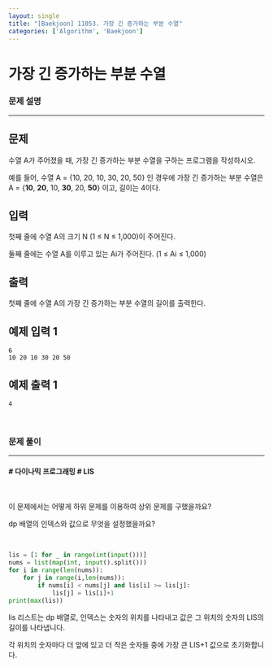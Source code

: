 ```yaml
---
layout: single
title: "[Baekjoon] 11053. 가장 긴 증가하는 부분 수열"
categories: ['Algorithm', 'Baekjoon']
---
```




# 가장 긴 증가하는 부분 수열

### 문제 설명

---

## 문제

수열 A가 주어졌을 때, 가장 긴 증가하는 부분 수열을 구하는 프로그램을 작성하시오.

예를 들어, 수열 A = {10, 20, 10, 30, 20, 50} 인 경우에 가장 긴 증가하는 부분 수열은 A = {**10**, **20**, 10, **30**, 20, **50**} 이고, 길이는 4이다.

## 입력

첫째 줄에 수열 A의 크기 N (1 ≤ N ≤ 1,000)이 주어진다.

둘째 줄에는 수열 A를 이루고 있는 Ai가 주어진다. (1 ≤ Ai ≤ 1,000)

## 출력

첫째 줄에 수열 A의 가장 긴 증가하는 부분 수열의 길이를 출력한다.

## 예제 입력 1 

```
6
10 20 10 30 20 50
```

## 예제 출력 1 

```
4
```

<br>

### 문제 풀이

---

#### \# 다이나믹 프로그래밍 \# LIS

<br>

이 문제에서는 어떻게 하위 문제를 이용하여 상위 문제를 구했을까요?

dp 배열의 인덱스와 값으로 무엇을 설정했을까요?

<br>

```python
lis = [1 for _ in range(int(input()))]
nums = list(map(int, input().split()))
for i in range(len(nums)):
    for j in range(i,len(nums)):
        if nums[i] < nums[j] and lis[i] >= lis[j]:
            lis[j] = lis[i]+1
print(max(lis))
```

lis 리스트는 dp 배열로, 인덱스는 숫자의 위치를 나타내고 값은 그 위치의 숫자의 LIS의 길이를 나타냅니다. 

각 위치의 숫자마다 더 앞에 있고 더 작은 숫자들 중에 가장 큰 LIS+1 값으로 초기화합니다.   
